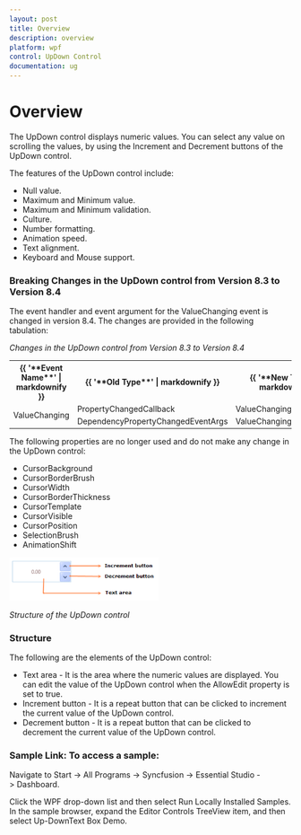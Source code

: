 ```yaml
---
layout: post
title: Overview
description: overview
platform: wpf
control: UpDown Control
documentation: ug
---
```


# Overview

The UpDown control displays numeric values. You can select any value on scrolling the values, by using the Increment and Decrement buttons of the UpDown control.

The features of the UpDown control include:

* Null value.
* Maximum and Minimum value.
* Maximum and Minimum validation.
* Culture.
* Number formatting.
* Animation speed.
* Text alignment.
* Keyboard and Mouse support.



### Breaking Changes in the UpDown control from Version 8.3 to Version 8.4

The event handler and event argument for the ValueChanging event is changed in version 8.4. The changes are provided in the following tabulation:

_Changes in the UpDown control from Version 8.3 to Version 8.4_

<table>
<tr>
<th>
{{ '**Event Name**' | markdownify }}</th><th>
{{ '**Old Type**' | markdownify }}</th><th>
{{ '**New Type**' | markdownify }}</th></tr>
<tr>
<td rowspan = "2">
ValueChanging</td><td>
PropertyChangedCallback</td><td>
ValueChangingEventHandler</td></tr>
<tr>
<td>
DependencyPropertyChangedEventArgs</td><td>
ValueChangingEventArgs</td></tr>
</table>


The following properties are no longer used and do not make any change in the UpDown control:

* CursorBackground
* CursorBorderBrush
* CursorWidth
* CursorBorderThickness
* CursorTemplate
* CursorVisible
* CursorPosition
* SelectionBrush
* AnimationShift



![](Overview_images/Overview_img1.png)



_Structure of the UpDown control_

### Structure

The following are the elements of the UpDown control:

* Text area - It is the area where the numeric values are displayed. You can edit the value of the UpDown control when the AllowEdit property is set to true.
* Increment button - It is a repeat button that can be clicked to increment the current value of the UpDown control.
* Decrement button - It is a repeat button that can be clicked to decrement the current value of the UpDown control.



### Sample Link: To access a sample:

Navigate to Start -> All Programs -> Syncfusion -> Essential Studio -> Dashboard.

Click the WPF drop-down list and then select Run Locally Installed Samples. In the sample browser, expand the Editor Controls TreeView item, and then select Up-DownText Box Demo.

